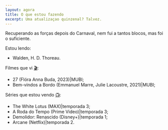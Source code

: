 ```yaml
---
layout: agora
title: O que estou fazendo
excerpt: Uma atualizaçao quinzenal? Talvez.
---
```

<div class="descricao">
<p>Recuperando as forças depois do Carnaval, nem fui a tantos blocos, mas foi o suficiente.</p>
<div class="estou-fazendo">Estou lendo:
<ul>
<li>Walden, H. D. Thoreau.</li>
</ul>
Filmes que vi <a href="https://letterboxd.com/dalbo1201/films/diary/" class="linkcab">&#127916;</a>:
<ul>
<li>27 (Flóra Anna Buda, 2023)|MUBI;</li>
<li>Bem-vindos a Bordo (Emmanuel Marre, Julie Lacoustre, 2021)|MUBI;</li>
</ul>
Séries que estou vendo <a href="https://tvtime.com/r/38uUh" class="linkcab">&#128250;</a>:
<ul>
<li>The White Lotus (MAX)|temporada 3;</li>
<li>A Roda do Tempo (Prime Video)|temporada 3;</li>
<li>Demolidor: Renascido (Disney+)|temporada 1;</li>
<li>Arcane (Netflix)|temporada 2.</li>
</ul>
</div>

